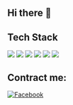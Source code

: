 ## Hi there 👋


## Tech Stack
<img src="https://img.shields.io/badge/-Python-dimgray?style=flat&logo=python&logoColor=gold">
<img src="https://img.shields.io/badge/-c-blue?style=flat&logo=c&logoColor=white">
<img src="https://img.shields.io/badge/-c++-blue?style=flat&logo=c%2B%2B&logoColor=white">
<img src="https://img.shields.io/badge/-swift-tomato?style=flat&logo=swift&logoColor=white">
<img src="https://img.shields.io/badge/django-%23092E20.svg?style=flat&logo=django&logoColor=white">
<img src="https://img.shields.io/badge/heroku-%23430098.svg?style=flat&logo=heroku&logoColor=white">


## Contract me:
[![Facebook](http://img.shields.io/badge/-Facebook-3B5998?style=flat&logo=facebook&logoColor=white)][facebook]

[facebook]: https://facebook.com/teen.nopwijit
